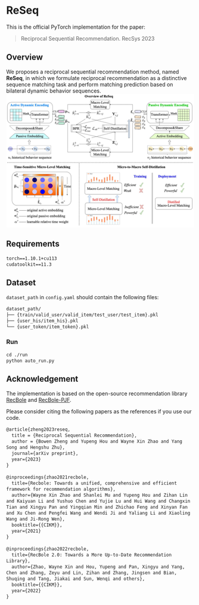 # ReSeq

This is the official PyTorch implementation for the paper:

> Reciprocal Sequential Recommendation. RecSys 2023

## Overview

We proposes a reciprocal sequential recommendation method, named **ReSeq**, in which we formulate reciprocal recommendation as a distinctive sequence matching task and perform matching prediction based on bilateral dynamic behavior sequences.![model](./asset/model.jpg)

## Requirements

```
torch==1.10.1+cu113
cudatoolkit==11.3
```

## Dataset

`dataset_path` in `config.yaml` should contain the following files:

```
dataset_path/
├── {train/valid_user/valid_item/test_user/test_item}.pkl
├── {user_his/item_his}.pkl
└── {user_token/item_token}.pkl
```

### Run

```
cd ./run
python auto_run.py
```

## Acknowledgement

The implementation is based on the open-source recommendation library [RecBole](https://github.com/RUCAIBox/RecBole) and [RecBole-PJF](https://github.com/RUCAIBox/RecBole-PJF).

Please consider citing the following papers as the references if you use our code.

```
@article{zheng2023reseq,
  title = {Reciprocal Sequential Recommendation},
  author = {Bowen Zheng and Yupeng Hou and Wayne Xin Zhao and Yang Song and Hengshu Zhu},
  journal={arXiv preprint},
  year={2023}
}

@inproceedings{zhao2021recbole,
  title={Recbole: Towards a unified, comprehensive and efficient framework for recommendation algorithms},
  author={Wayne Xin Zhao and Shanlei Mu and Yupeng Hou and Zihan Lin and Kaiyuan Li and Yushuo Chen and Yujie Lu and Hui Wang and Changxin Tian and Xingyu Pan and Yingqian Min and Zhichao Feng and Xinyan Fan and Xu Chen and Pengfei Wang and Wendi Ji and Yaliang Li and Xiaoling Wang and Ji-Rong Wen},
  booktitle={{CIKM}},
  year={2021}
}

@inproceedings{zhao2022recbole,
  title={RecBole 2.0: Towards a More Up-to-Date Recommendation Library},
  author={Zhao, Wayne Xin and Hou, Yupeng and Pan, Xingyu and Yang, Chen and Zhang, Zeyu and Lin, Zihan and Zhang, Jingsen and Bian, Shuqing and Tang, Jiakai and Sun, Wenqi and others},
  booktitle={{CIKM}},
  year={2022}
}
```

